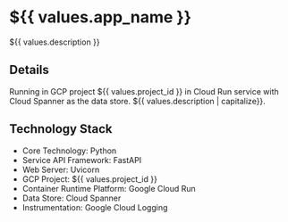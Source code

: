 # ${{ values.app_name }}
${{ values.description }}

## Details
Running in GCP project ${{ values.project_id }} in Cloud Run service with Cloud Spanner as the data store. ${{ values.description | capitalize}}.

## Technology Stack
* Core Technology: Python
* Service API Framework: FastAPI
* Web Server: Uvicorn
* GCP Project: ${{ values.project_id }}
* Container Runtime Platform: Google Cloud Run
* Data Store: Cloud Spanner
* Instrumentation: Google Cloud Logging
